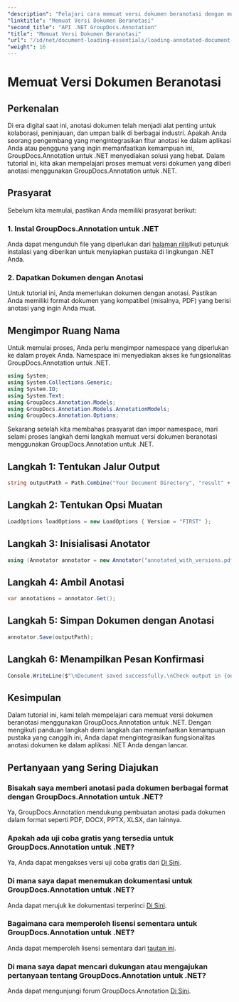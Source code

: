 ```yaml
---
"description": "Pelajari cara memuat versi dokumen beranotasi dengan mudah menggunakan GroupDocs.Annotation for .NET. Sederhanakan proses kolaborasi dan peninjauan."
"linktitle": "Memuat Versi Dokumen Beranotasi"
"second_title": "API .NET GroupDocs.Annotation"
"title": "Memuat Versi Dokumen Beranotasi"
"url": "/id/net/document-loading-essentials/loading-annotated-document-version/"
"weight": 16
---
```


# Memuat Versi Dokumen Beranotasi

## Perkenalan
Di era digital saat ini, anotasi dokumen telah menjadi alat penting untuk kolaborasi, peninjauan, dan umpan balik di berbagai industri. Apakah Anda seorang pengembang yang mengintegrasikan fitur anotasi ke dalam aplikasi Anda atau pengguna yang ingin memanfaatkan kemampuan ini, GroupDocs.Annotation untuk .NET menyediakan solusi yang hebat. Dalam tutorial ini, kita akan mempelajari proses memuat versi dokumen yang diberi anotasi menggunakan GroupDocs.Annotation untuk .NET.
## Prasyarat
Sebelum kita memulai, pastikan Anda memiliki prasyarat berikut:
### 1. Instal GroupDocs.Annotation untuk .NET
Anda dapat mengunduh file yang diperlukan dari [halaman rilis](https://releases.groupdocs.com/annotation/net/)Ikuti petunjuk instalasi yang diberikan untuk menyiapkan pustaka di lingkungan .NET Anda.
### 2. Dapatkan Dokumen dengan Anotasi
Untuk tutorial ini, Anda memerlukan dokumen dengan anotasi. Pastikan Anda memiliki format dokumen yang kompatibel (misalnya, PDF) yang berisi anotasi yang ingin Anda muat.

## Mengimpor Ruang Nama
Untuk memulai proses, Anda perlu mengimpor namespace yang diperlukan ke dalam proyek Anda. Namespace ini menyediakan akses ke fungsionalitas GroupDocs.Annotation untuk .NET.

```csharp
using System;
using System.Collections.Generic;
using System.IO;
using System.Text;
using GroupDocs.Annotation.Models;
using GroupDocs.Annotation.Models.AnnotationModels;
using GroupDocs.Annotation.Options;
```


Sekarang setelah kita membahas prasyarat dan impor namespace, mari selami proses langkah demi langkah memuat versi dokumen beranotasi menggunakan GroupDocs.Annotation untuk .NET.
## Langkah 1: Tentukan Jalur Output
```csharp
string outputPath = Path.Combine("Your Document Directory", "result" + Path.GetExtension("input.pdf"));
```
## Langkah 2: Tentukan Opsi Muatan
```csharp
LoadOptions loadOptions = new LoadOptions { Version = "FIRST" };
```
## Langkah 3: Inisialisasi Anotator
```csharp
using (Annotator annotator = new Annotator("annotated_with_versions.pdf", loadOptions))
```
## Langkah 4: Ambil Anotasi
```csharp
var annotations = annotator.Get();
```
## Langkah 5: Simpan Dokumen dengan Anotasi
```csharp
annotator.Save(outputPath);
```
## Langkah 6: Menampilkan Pesan Konfirmasi
```csharp
Console.WriteLine($"\nDocument saved successfully.\nCheck output in {outputPath}.");
```

## Kesimpulan
Dalam tutorial ini, kami telah mempelajari cara memuat versi dokumen beranotasi menggunakan GroupDocs.Annotation untuk .NET. Dengan mengikuti panduan langkah demi langkah dan memanfaatkan kemampuan pustaka yang canggih ini, Anda dapat mengintegrasikan fungsionalitas anotasi dokumen ke dalam aplikasi .NET Anda dengan lancar.
## Pertanyaan yang Sering Diajukan
### Bisakah saya memberi anotasi pada dokumen berbagai format dengan GroupDocs.Annotation untuk .NET?
Ya, GroupDocs.Annotation mendukung pembuatan anotasi pada dokumen dalam format seperti PDF, DOCX, PPTX, XLSX, dan lainnya.
### Apakah ada uji coba gratis yang tersedia untuk GroupDocs.Annotation untuk .NET?
Ya, Anda dapat mengakses versi uji coba gratis dari [Di Sini](https://releases.groupdocs.com/).
### Di mana saya dapat menemukan dokumentasi untuk GroupDocs.Annotation untuk .NET?
Anda dapat merujuk ke dokumentasi terperinci [Di Sini](https://tutorials.groupdocs.com/annotation/net/).
### Bagaimana cara memperoleh lisensi sementara untuk GroupDocs.Annotation untuk .NET?
Anda dapat memperoleh lisensi sementara dari [tautan ini](https://purchase.groupdocs.com/temporary-license/).
### Di mana saya dapat mencari dukungan atau mengajukan pertanyaan tentang GroupDocs.Annotation untuk .NET?
Anda dapat mengunjungi forum GroupDocs.Annotation [Di Sini](https://forum.groupdocs.com/c/annotation/10).